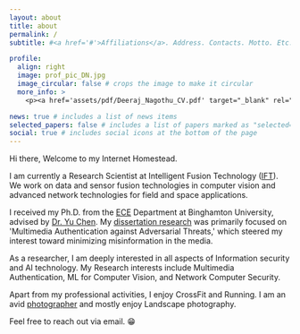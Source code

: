 ```yaml
---
layout: about
title: about
permalink: /
subtitle: #<a href='#'>Affiliations</a>. Address. Contacts. Motto. Etc.

profile:
  align: right
  image: prof_pic_DN.jpg
  image_circular: false # crops the image to make it circular
  more_info: >
    <p><a href='assets/pdf/Deeraj_Nagothu_CV.pdf' target="_blank" rel="noopener noreferrer" class="float-Center"><i class="fas fa-file-pdf"></i> CV/Resume </a></p>

news: true # includes a list of news items
selected_papers: false # includes a list of papers marked as "selected={true}"
social: true # includes social icons at the bottom of the page
---
```


Hi there, Welcome to my Internet Homestead.

I am currently a Research Scientist at Intelligent Fusion Technology ([IFT](https://i-fusion-i.com/)). We work on data and sensor fusion technologies in computer vision and advanced network technologies for field and space applications.

I received my Ph.D. from the [ECE](https://www.binghamton.edu/electrical-computer-engineering/index.html) Department at Binghamton University, advised by [Dr. Yu Chen](https://bingweb.binghamton.edu/~ychen/). My [dissertation research](https://www.proquest.com/docview/2872097834/F3D20DE2EA6A4580PQ/1?sourcetype=Dissertations%20&%20Theses) was primarily focused on 'Multimedia Authentication against Adversarial Threats,' which steered my interest toward minimizing misinformation in the media.

As a researcher, I am deeply interested in all aspects of Information security and AI technology. My Research interests include Multimedia Authentication, ML for Computer Vision, and Network Computer Security.

Apart from my professional activities, I enjoy CrossFit and Running. I am an avid [photographer](https://www.flickr.com/photos/deerajnagothu/) and mostly enjoy Landscape photography.

Feel free to reach out via email. :grin:
